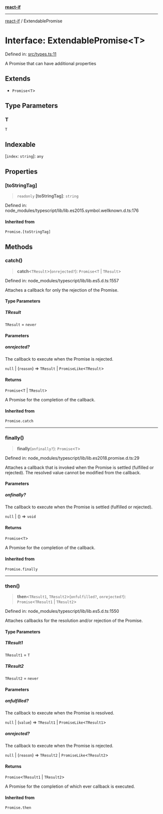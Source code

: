 [**react-if**](../README.md)

***

[react-if](../globals.md) / ExtendablePromise

# Interface: ExtendablePromise\<T\>

Defined in: [src/types.ts:11](https://github.com/romac/react-if/blob/87e99abf972946d48fe86104b6f957c6d270c935/src/types.ts#L11)

A Promise that can have additional properties

## Extends

- `Promise`\<`T`\>

## Type Parameters

### T

`T`

## Indexable

\[`index`: `string`\]: `any`

## Properties

### \[toStringTag\]

> `readonly` **\[toStringTag\]**: `string`

Defined in: node\_modules/typescript/lib/lib.es2015.symbol.wellknown.d.ts:176

#### Inherited from

`Promise.[toStringTag]`

## Methods

### catch()

> **catch**\<`TResult`\>(`onrejected?`): `Promise`\<`T` \| `TResult`\>

Defined in: node\_modules/typescript/lib/lib.es5.d.ts:1557

Attaches a callback for only the rejection of the Promise.

#### Type Parameters

##### TResult

`TResult` = `never`

#### Parameters

##### onrejected?

The callback to execute when the Promise is rejected.

`null` | (`reason`) => `TResult` \| `PromiseLike`\<`TResult`\>

#### Returns

`Promise`\<`T` \| `TResult`\>

A Promise for the completion of the callback.

#### Inherited from

`Promise.catch`

***

### finally()

> **finally**(`onfinally?`): `Promise`\<`T`\>

Defined in: node\_modules/typescript/lib/lib.es2018.promise.d.ts:29

Attaches a callback that is invoked when the Promise is settled (fulfilled or rejected). The
resolved value cannot be modified from the callback.

#### Parameters

##### onfinally?

The callback to execute when the Promise is settled (fulfilled or rejected).

`null` | () => `void`

#### Returns

`Promise`\<`T`\>

A Promise for the completion of the callback.

#### Inherited from

`Promise.finally`

***

### then()

> **then**\<`TResult1`, `TResult2`\>(`onfulfilled?`, `onrejected?`): `Promise`\<`TResult1` \| `TResult2`\>

Defined in: node\_modules/typescript/lib/lib.es5.d.ts:1550

Attaches callbacks for the resolution and/or rejection of the Promise.

#### Type Parameters

##### TResult1

`TResult1` = `T`

##### TResult2

`TResult2` = `never`

#### Parameters

##### onfulfilled?

The callback to execute when the Promise is resolved.

`null` | (`value`) => `TResult1` \| `PromiseLike`\<`TResult1`\>

##### onrejected?

The callback to execute when the Promise is rejected.

`null` | (`reason`) => `TResult2` \| `PromiseLike`\<`TResult2`\>

#### Returns

`Promise`\<`TResult1` \| `TResult2`\>

A Promise for the completion of which ever callback is executed.

#### Inherited from

`Promise.then`
